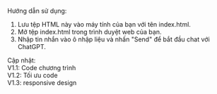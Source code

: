 Hướng dẫn sử dụng:
1. Lưu tệp HTML này vào máy tính của bạn với tên index.html.
2. Mở tệp index.html trong trình duyệt web của bạn.
3. Nhập tin nhắn vào ô nhập liệu và nhấn "Send" để bắt đầu chat với ChatGPT.

Cập nhật:<br>
V1.1: Code chương trình<br>
V1.2: Tối ưu code<br>
V1.3: responsive design
